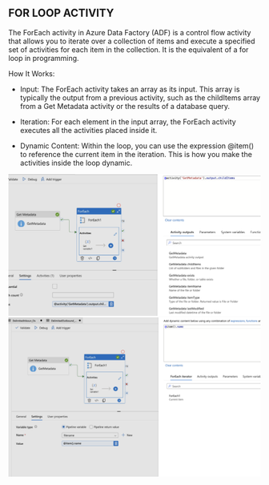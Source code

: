## **FOR LOOP ACTIVITY**


The ForEach activity in Azure Data Factory (ADF) is a control flow activity that allows you to iterate over a 
collection of items and execute a specified set of activities for each item in the collection. 
It is the equivalent of a for loop in programming.


How It Works:

- Input: The ForEach activity takes an array as its input. This array is typically the output from a previous activity, 
         such as the childItems array from a Get Metadata activity or the results of a database query.

- Iteration: For each element in the input array, the ForEach activity executes all the activities placed inside it.

- Dynamic Content: Within the loop, you can use the expression @item() to reference the current item in the iteration. 
                   This is how you make the activities inside the loop dynamic.


<img width="900" alt="foreach" src="https://github.com/rajeshreddy185/polls/blob/main/mysite3-20210509T044718Z-001/mysite3/mysite3/Screenshot%202025-09-18%20at%208.56.45%20PM.png" />



<img width="900" alt="foreach1" src="https://github.com/rajeshreddy185/polls/blob/main/mysite3-20210509T044718Z-001/mysite3/mysite3/Screenshot%202025-09-18%20at%208.57.04%20PM.png" />
